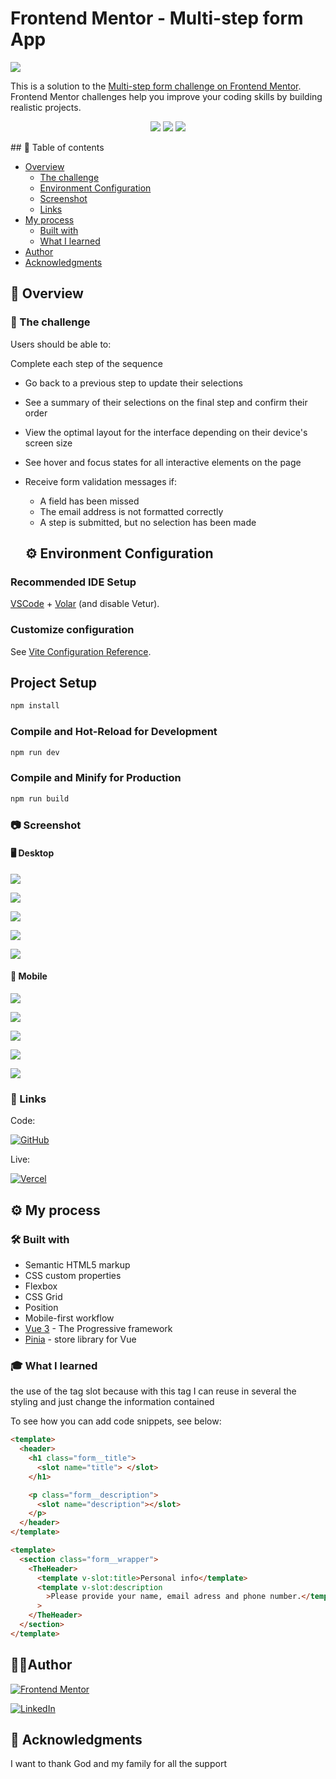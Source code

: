 # Frontend Mentor - Multi-step form App

![](./src/assets/design/desktop-design-step-1.jpg)

This is a solution to the [Multi-step form challenge on Frontend Mentor](https://www.frontendmentor.io/challenges/multistep-form-YVAnSdqQBJ). Frontend Mentor challenges help you improve your coding skills by building realistic projects.

<p align="center">
    <img src="https://img.shields.io/badge/Visual_Studio_Code-0078D4?style=for-the-badge&logo=visual%20studio%20code&logoColor=white" />
    <img src="https://img.shields.io/badge/Vue%20js-35495E?style=for-the-badge&logo=vuedotjs&logoColor=4FC08D" />
    <img src="https://img.shields.io/badge/npm-CB3837?style=for-the-badge&logo=npm&logoColor=white" />
    
</p>
## 📖 Table of contents

- [Overview](#overview)
  - [The challenge](#the-challenge)
  - [Environment Configuration](#Environment-Configuration)
  - [Screenshot](#screenshot)
  - [Links](#links)
- [My process](#my-process)
  - [Built with](#built-with)
  - [What I learned](#what-i-learned)
- [Author](#author)
- [Acknowledgments](#acknowledgments)

## 🔭 Overview

### 📌 The challenge

Users should be able to:

Complete each step of the sequence

- Go back to a previous step to update their selections
- See a summary of their selections on the final step and confirm their order
- View the optimal layout for the interface depending on their device's screen size
- See hover and focus states for all interactive elements on the page
- Receive form validation messages if:

  - A field has been missed
  - The email address is not formatted correctly
  - A step is submitted, but no selection has been made

  ## ⚙️ Environment Configuration

### Recommended IDE Setup

[VSCode](https://code.visualstudio.com/) + [Volar](https://marketplace.visualstudio.com/items?itemName=Vue.volar) (and disable Vetur).

### Customize configuration

See [Vite Configuration Reference](https://vitejs.dev/config/).

## Project Setup

```sh
npm install
```

### Compile and Hot-Reload for Development

```sh
npm run dev
```

### Compile and Minify for Production

```sh
npm run build
```

### 📷 Screenshot

#### 🖥️ Desktop

![](./src/assets/design/desktop-preview.jpg)

![](./src/assets/design/desktop-design-step-2-monthly.jpg)

![](./src/assets/design/desktop-design-step-3-monthly.jpg)

![](./src/assets/design/desktop-design-step-4-monthly.jpg)

![](./src/assets/design/desktop-design-step-5.jpg)

#### 📱 Mobile

![](./src/assets/design/mobile-design-step-1.jpg)

![](./src/assets/design/mobile-design-step-2-monthly.jpg)

![](./src/assets/design/mobile-design-step-3-monthly.jpg)

![](./src/assets/design/mobile-design-step-4-monthly.jpg)

![](./src/assets/design/mobile-design-step-5.jpg)

### 🔗 Links

Code:

[![GitHub](https://img.shields.io/badge/github-%23121011.svg?style=for-the-badge&logo=github&logoColor=white)]([https://your-solution-url.com](https://github.com/wan0805/mult-step-form))

Live:

[![Vercel](https://img.shields.io/badge/vercel-%23000000.svg?style=for-the-badge&logo=vercel&logoColor=white)]([https://your-live-site-url.com](https://mult-step-form-eight.vercel.app/))

## ⚙️ My process

### 🛠️ Built with

- Semantic HTML5 markup
- CSS custom properties
- Flexbox
- CSS Grid
- Position
- Mobile-first workflow
- [Vue 3](https://vuejs.org/) - The Progressive framework
- [Pinia](https://pinia.vuejs.org/) - store library for Vue

### 🎓 What I learned

the use of the tag slot because with this tag I can reuse in several the styling and just change the information contained

To see how you can add code snippets, see below:

```html
<template>
  <header>
    <h1 class="form__title">
      <slot name="title"> </slot>
    </h1>

    <p class="form__description">
      <slot name="description"></slot>
    </p>
  </header>
</template>
```

```html
<template>
  <section class="form__wrapper">
    <TheHeader>
      <template v-slot:title>Personal info</template>
      <template v-slot:description
        >Please provide your name, email adress and phone number.</template
      >
    </TheHeader>
  </section>
</template>
```

## 🤵🏿Author

[![Frontend Mentor](https://img.shields.io/badge/Frontend%20Mentor-3F54A3.svg?style=for-the-badge&logo=Frontend-Mentor&logoColor=white)](https://www.frontendmentor.io/profile/wan0805)

[![LinkedIn](https://img.shields.io/badge/linkedin-%230077B5.svg?style=for-the-badge&logo=linkedin&logoColor=white)](https://www.linkedin.com/in/wanderson-duarte-a9778711b/)

## 🙌 Acknowledgments

I want to thank God and my family for all the support
